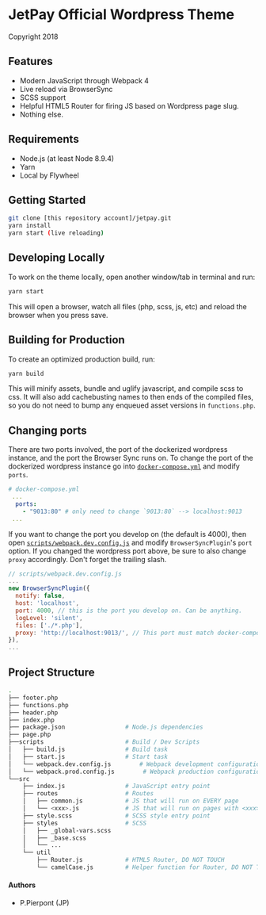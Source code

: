 # JetPay Official Wordpress Theme

Copyright 2018

## Features

- Modern JavaScript through Webpack 4
- Live reload via BrowserSync
- SCSS support
- Helpful HTML5 Router for firing JS based on Wordpress page slug.
- Nothing else.

## Requirements

- Node.js (at least Node 8.9.4)
- Yarn
- Local by Flywheel

## Getting Started

```bash
git clone [this repository account]/jetpay.git
yarn install
yarn start (live reloading)
```

## Developing Locally

To work on the theme locally, open another window/tab in terminal and run:

```bash
yarn start
```

This will open a browser, watch all files (php, scss, js, etc) and reload the
browser when you press save.

## Building for Production

To create an optimized production build, run:

```bash
yarn build
```

This will minify assets, bundle and uglify javascript, and compile scss to css.
It will also add cachebusting names to then ends of the compiled files, so you
do not need to bump any enqueued asset versions in `functions.php`.

## Changing ports

There are two ports involved, the port of the dockerized wordpress instance,
and the port the Browser Sync runs on. To change the port of the dockerized
wordpress instance go into [`docker-compose.yml`](docker-compose.yml#L25) and
modify `ports`.

```yml
# docker-compose.yml
 ...
  ports:
    - "9013:80" # only need to change `9013:80` --> localhost:9013
 ...
```

If you want to change the port you develop on (the default is 4000), then open
[`scripts/webpack.dev.config.js`](scripts/webpack.dev.config.js#L102) and modify
`BrowserSyncPlugin`'s `port` option. If you changed the wordpress port above,
be sure to also change `proxy` accordingly. Don't forget the trailing slash.

```js
// scripts/webpack.dev.config.js
...
new BrowserSyncPlugin({
  notify: false,
  host: 'localhost',
  port: 4000, // this is the port you develop on. Can be anything.
  logLevel: 'silent',
  files: ['./*.php'],
  proxy: 'http://localhost:9013/', // This port must match docker-compose.yml
}),
...
```

## Project Structure

```bash
.
├── footer.php
├── functions.php
├── header.php
├── index.php
├── package.json                 # Node.js dependencies
├── page.php
├──scripts                       # Build / Dev Scripts
│   ├── build.js                 # Build task
│   ├── start.js                 # Start task
│   └── webpack.dev.config.js        # Webpack development configuration
│   └── webpack.prod.config.js        # Webpack production configuration
└──src
    ├── index.js                 # JavaScript entry point
    ├── routes                   # Routes
    │   ├── common.js            # JS that will run on EVERY page
    │   └── <xxx>.js             # JS that will run on pages with <xxx> slug
    ├── style.scss               # SCSS style entry point
    ├── styles                   # SCSS
    │   ├── _global-vars.scss
    │   ├── _base.scss
    │   └── ...
    └── util
        ├── Router.js            # HTML5 Router, DO NOT TOUCH
        └── camelCase.js         # Helper function for Router, DO NOT TOUCH
```

#### Authors

- P.Pierpont (JP)
